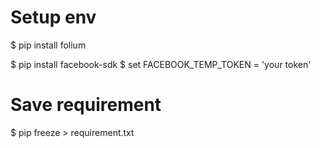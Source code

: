 # Setup env

$ pip install  folium

$ pip install facebook-sdk
$ set FACEBOOK_TEMP_TOKEN = 'your token'

# Save requirement

$ pip freeze > requirement.txt

